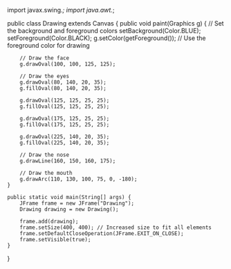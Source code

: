 import javax.swing.*;
import java.awt.*;

public class Drawing extends Canvas {
    public void paint(Graphics g) {
        // Set the background and foreground colors
        setBackground(Color.BLUE);
        setForeground(Color.BLACK);
        g.setColor(getForeground()); // Use the foreground color for drawing

        // Draw the face
        g.drawOval(100, 100, 125, 125);

        // Draw the eyes
        g.drawOval(80, 140, 20, 35);
        g.fillOval(80, 140, 20, 35);

        g.drawOval(125, 125, 25, 25);
        g.fillOval(125, 125, 25, 25);

        g.drawOval(175, 125, 25, 25);
        g.fillOval(175, 125, 25, 25);

        g.drawOval(225, 140, 20, 35);
        g.fillOval(225, 140, 20, 35);

        // Draw the nose
        g.drawLine(160, 150, 160, 175);

        // Draw the mouth
        g.drawArc(110, 130, 100, 75, 0, -180);
    }

    public static void main(String[] args) {
        JFrame frame = new JFrame("Drawing");
        Drawing drawing = new Drawing();

        frame.add(drawing);
        frame.setSize(400, 400); // Increased size to fit all elements
        frame.setDefaultCloseOperation(JFrame.EXIT_ON_CLOSE);
        frame.setVisible(true);
    }
}
